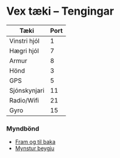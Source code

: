 # Vex tæki – Tengingar

| Tæki           | Port |
|----------------|------|
| Vinstri hjól   | 1    |
| Hægri hjól     | 7    |
| Armur          | 8    |
| Hönd           | 3    |
| GPS            | 5    |
| Sjónskynjari   | 11   |
| Radio/Wifi     | 21   |
| Gyro           | 15   |

### Myndbönd
- [Fram og til baka](https://youtube.com/shorts/O_ZEImKa--s?si=UmXG1alzCJKqVmWf)  
- [Mynstur beygju](https://youtu.be/ra2M4qTgpgI?si=Adtg2VS0mG3LrYpn)
